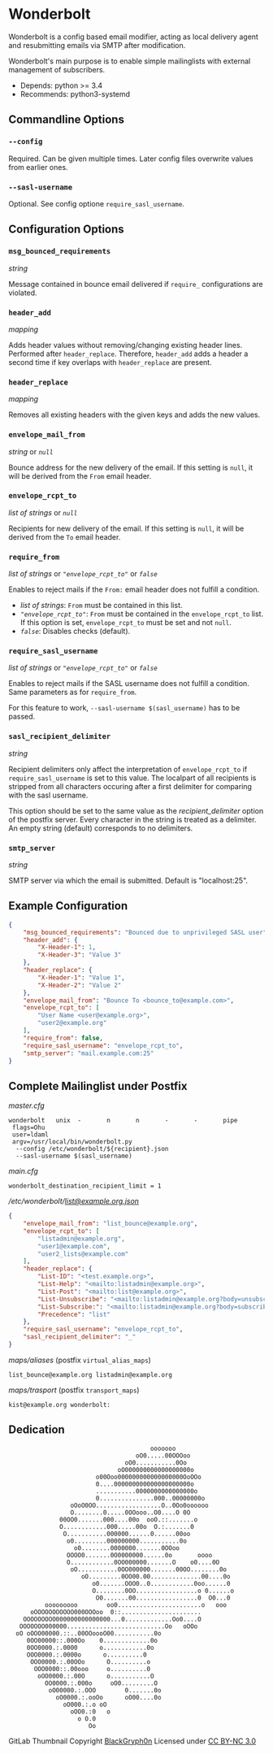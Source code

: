 Wonderbolt
==========

Wonderbolt is a config based email modifier, acting as local delivery agent and
resubmitting emails via SMTP after modification.

Wonderbolt's main purpose is to enable simple mailinglists with external
management of subscribers.

-   Depends: python >= 3.4
-   Recommends: python3-systemd

Commandline Options
-------------------

### `--config`

Required. Can be given multiple times. Later config files overwrite
values from earlier ones.

### `--sasl-username`

Optional. See config optione `require_sasl_username`.

Configuration Options
---------------------

### `msg_bounced_requirements`

*string*

Message contained in bounce email delivered if `require_` configurations
are violated.

### `header_add`

*mapping*

Adds header values without removing/changing existing header lines.
Performed after `header_replace`. Therefore, `header_add` adds a header
a second time if key overlaps with `header_replace` are present.

### `header_replace`

*mapping*

Removes all existing headers with the given keys and adds the new
values.

### `envelope_mail_from`

*string* or *`null`*

Bounce address for the new delivery of the email. If this setting is
`null`, it will be derived from the `From` email header.

### `envelope_rcpt_to`

*list of strings* or *`null`*

Recipients for new delivery of the email. If this setting is `null`, it
will be derived from the `To` email header.

### `require_from`

*list of strings* or *`"envelope_rcpt_to"`* or *`false`*

Enables to reject mails if the `From:` email header does not fulfill a
condition.

-   *list of strings*: `From` must be contained in this list.
-   *`"envelope_rcpt_to"`*: `From` must be contained in the
    `envelope_rcpt_to` list. If this option is set, `envelope_rcpt_to`
    must be set and not `null`.
-   *`false`*: Disables checks (default).

### `require_sasl_username`

*list of strings* or *`"envelope_rcpt_to"`* or *`false`*

Enables to reject mails if the SASL username does not fulfill a
condition. Same parameters as for `require_from`.

For this feature to work, `--sasl-username $(sasl_username)` has to be
passed.

### `sasl_recipient_delimiter`

*string*

Recipient delimiters only affect the interpretation of `envelope_rcpt_to` if
`require_sasl_username` is set to this value. The localpart of all recipients
is stripped from all characters occuring after a first delimiter for comparing
with the sasl username.

This option should be set to the same value as the *recipient_delimiter* option
of the postfix server. Every character in the string is treated as a delimiter.
An empty string (default) corresponds to no delimiters.

### `smtp_server`

*string*

SMTP server via which the email is submitted. Default is "localhost:25".

Example Configuration
---------------------

```json
{
    "msg_bounced_requirements": "Bounced due to unprivileged SASL user",
    "header_add": {
        "X-Header-1": 1,
        "X-Header-3": "Value 3"
    },
    "header_replace": {
        "X-Header-1": "Value 1",
        "X-Header-2": "Value 2"
    },
    "envelope_mail_from": "Bounce To <bounce_to@example.com>",
    "envelope_rcpt_to": [
        "User Name <user@example.org>",
        "user2@example.org"
    ],
    "require_from": false,
    "require_sasl_username": "envelope_rcpt_to",
    "smtp_server": "mail.example.com:25"
}
```

Complete Mailinglist under Postfix
----------------------------------

*master.cfg*

 ```
wonderbolt   unix  -       n       n       -       -       pipe
  flags=Ohu
  user=ldaml
  argv=/usr/local/bin/wonderbolt.py
   --config /etc/wonderbolt/${recipient}.json
   --sasl-username $(sasl_username)
```

*main.cfg*

    wonderbolt_destination_recipient_limit = 1

*/etc/wonderbolt/list@example.org.json*

```json
{
    "envelope_mail_from": "list_bounce@example.org",
    "envelope_rcpt_to": [
        "listadmin@example.org",
        "user1@example.com",
        "user2_lists@example.com"
    ],
    "header_replace": {
        "List-ID": "<test.example.org>",
        "List-Help": "<mailto:listadmin@example.org>",
        "List-Post": "<mailto:list@example.org>",
        "List-Unsubscribe": "<mailto:listadmin@example.org?body=unsubscribe%20list%20list@example.org>",
        "List-Subscribe:": "<mailto:listadmin@example.org?body=subscribe%20list%20list@example.org>",
        "Precedence": "list"
    },
    "require_sasl_username": "envelope_rcpt_to",
    "sasl_recipient_delimiter": "_"
}
```

*maps/aliases* (postfix `virtual_alias_maps`)

    list_bounce@example.org listadmin@example.org

*maps/trasport* (postfix `transport_maps`)

    kist@example.org wonderbolt:


Dedication
----------


                                           ooooooo                
                                       oO0.....00OOOoo            
                                    oO0...........0Oo             
                                  oO000000000000000000o           
                            o00Ooo000000000000000000OoOOo         
                            0....000000000000000000000o           
                            ...........0000000000000000o          
                            0...............000..00000000o        
                     oOoO0OO..................O..0Oo0oooooo       
                     O........0.....0OOooo..O0....O 0O            
                  00OO0.......000....00o  ooO.::.......o          
                  O............000.....00o  O.:.......0           
                   O...........000000......0......00oo            
                    o0.........000000000...........0o             
                      o0........0000000.......0OOoo               
                    OOOO0.......0O0000000......0o       oooo      
                    O............0OO000000.......O    o0....0O    
                     oO...........0OO000000.......00OO........0o  
                        oO.........0OO00.00..............00....0o 
                           o0.......OOO0..0............0oo......0 
                           O........0OO.................o 0......o
                            O0.......00.................0  O0...0 
              ooooooooo        oo0.......................o   ooo  
          oOOOOOOOOOOO000OOOoo  0::......................         
        OOOOOOOOO000000000000000...0.............Oo0....O         
       OOOOOOO000000...........................Oo   oOOo          
      oO oOOO00000.::..00OOoooO00...........0o                    
         0OO00000::.000Oo    0.............0o                     
         0OO0000.:.0000      o............0o                      
         OOO0000.:.0000o      o..........0                        
          OOO0000.:.00OOo      O..........o                       
           OOO0000::.00ooo     o..........0                       
            oOO0000.:.00O      o...........O                      
              OO0000.:.000o     oO0.........O                     
               oO00000.:.OOO        0.......0o                    
                 oO0000.:.ooOo      oO00....0o                    
                   oO000.:.o oO                                   
                     oOO0.:0   o                                  
                       o O.0                                      
                          Oo                                      


GitLab Thumbnail Copyright
[BlackGryph0n](http://blackgryph0n.deviantart.com/art/Rainbow-Dash-204973879)
Licensed under [CC BY-NC 3.0](https://creativecommons.org/licenses/by-nc/3.0/)

